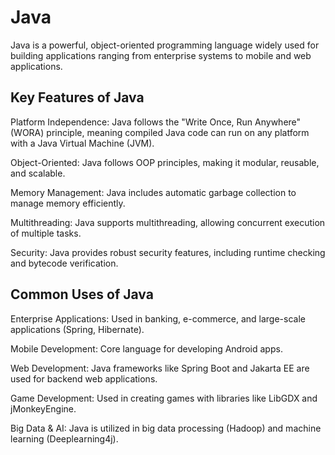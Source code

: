 # **Java**
Java is a powerful, object-oriented programming language widely used for building applications ranging from enterprise systems to mobile and web applications.

## **Key Features of Java**
Platform Independence: Java follows the "Write Once, Run Anywhere" (WORA) principle, meaning compiled Java code can run on any platform with a Java Virtual Machine (JVM).

Object-Oriented: Java follows OOP principles, making it modular, reusable, and scalable.

Memory Management: Java includes automatic garbage collection to manage memory efficiently.

Multithreading: Java supports multithreading, allowing concurrent execution of multiple tasks.

Security: Java provides robust security features, including runtime checking and bytecode verification.


## **Common Uses of Java**
Enterprise Applications: Used in banking, e-commerce, and large-scale applications (Spring, Hibernate).

Mobile Development: Core language for developing Android apps.

Web Development: Java frameworks like Spring Boot and Jakarta EE are used for backend web applications.

Game Development: Used in creating games with libraries like LibGDX and jMonkeyEngine.

Big Data & AI: Java is utilized in big data processing (Hadoop) and machine learning (Deeplearning4j).
